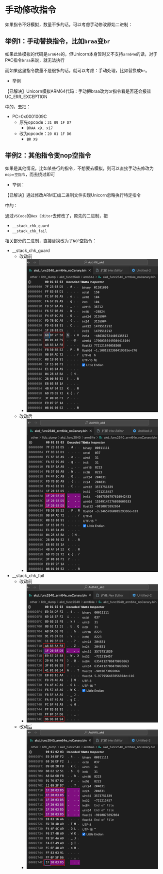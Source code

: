 # 手动修改指令

如果指令不好模拟，数量不多的话，可以考虑手动修改原始二进制：

## 举例1：手动替换指令，比如`braa`变`br`

如果此处模拟的代码是`arm64e`的，但Unicorn本身暂时又不支持`arm64e`的话，对于PAC指令`braa`来说，就无法执行

而如果这里指令数量不是很多的话，就可以考虑：手动处理，比如替换成`br`。

* 举例

【已解决】Unicorn模拟ARM64代码：手动把braa改为br指令看是否还会报错UC_ERR_EXCEPTION

中的，去把：

* PC=0x0001009C
  * 原先opcode：`31 09 1F D7`
    * `BRAA x9, x17`
  * 改为opcode：`20 01 1F D6`
    * `BR X9`

## 举例2：其他指令变nop空指令

如果是其他情况，比如某些行的指令，不想要去模拟，则可以直接手动去修改为`nop`=`空指令`，而去绕过即可

* 举例：

【已解决】通过修改ARM汇编二进制文件实现Unicorn忽略执行特定指令

中的：

通过`VSCode`的`Hex Editor`去修改了，原先的二进制，把

* `__stack_chk_guard`
* `__stack_chk_fail`

相关部分的二进制，直接替换改为了`NOP`空指令：

* __stack_chk_guard
  * 改动前
    * ![__stack_chk_guard_before](../assets/img/__stack_chk_guard_before.png)
  * 改动后
    * ![__stack_chk_guard_after](../assets/img/__stack_chk_guard_after.png)
* __stack_chk_fail
  * 改动前
    * ![__stack_chk_fail_before](../assets/img/__stack_chk_fail_before.png)
  * 改动后
    * ![__stack_chk_fail_after](../assets/img/__stack_chk_fail_after.png)
